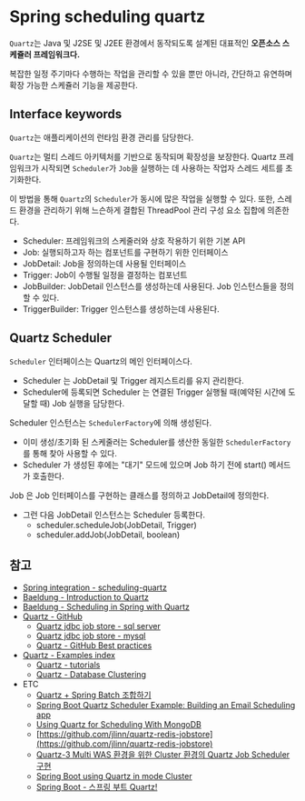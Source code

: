 # Spring scheduling quartz

`Quartz`는 Java 및 J2SE 및 J2EE 환경에서 동작되도록 설계된 대표적인 **오픈소스 스케쥴러 프레임워크다.**

복잡한 일정 주기마다 수행하는 작업을 관리할 수 있을 뿐만 아니라, 간단하고 유연하며 확장 가능한 스케쥴러 기능을 제공한다.

## Interface keywords

`Quartz`는 애플리케이션의 런타임 환경 관리를 담당한다.

`Quartz`는 멀티 스레드 아키텍처를 기반으로 동작되며 확장성을 보장한다. 
Quartz 프레임워크가 시작되면 `Scheduler`가 `Job`을 실행하는 데 사용하는 작업자 스레드 세트를 초기화한다.

이 방법을 통해 `Quartz`의 `Scheduler`가 동시에 많은 작업을 실행할 수 있다. 
또한, 스레드 환경을 관리하기 위해 느슨하게 결합된 ThreadPool 관리 구성 요소 집합에 의존한다.

- Scheduler: 프레임워크의 스케줄러와 상호 작용하기 위한 기본 API
- Job: 실행되하고자 하는 컴포넌트를 구현하기 위한 인터페이스
- JobDetail: Job을 정의하는데 사용될 인터페이스
- Trigger: Job이 수행될 일정을 결정하는 컴포넌트
- JobBuilder: JobDetail 인스턴스를 생성하는데 사용된다. Job 인스턴스들을 정의할 수 있다.
- TriggerBuilder: Trigger 인스턴스를 생성하는데 사용된다.

## Quartz Scheduler

`Scheduler` 인터페이스는 Quartz의 메인 인터페이스다.

- Scheduler 는 JobDetail 및 Trigger 레지스트리를 유지 관리한다. 
- Scheduler에 등록되면 Scheduler 는 연결된 Trigger 실행될 때(예약된 시간에 도달할 때) Job 실행을 담당한다.

Scheduler 인스턴스는 `SchedulerFactory`에 의해 생성된다. 

- 이미 생성/초기화 된 스케줄러는 Scheduler를 생산한 동일한 `SchedulerFactory` 를 통해 찾아 사용할 수 있다. 
- Scheduler 가 생성된 후에는 "대기" 모드에 있으며 Job 하기 전에 start() 메서드가 호출한다.

Job 은 Job 인터페이스를 구현하는 클래스를 정의하고 JobDetail에 정의한다.

- 그런 다음 JobDetail 인스턴스는 Scheduler 등록한다.
  - scheduler.scheduleJob(JobDetail, Trigger)
  - scheduler.addJob(JobDetail, boolean)

## 참고

- [Spring integration - scheduling-quartz](https://docs.spring.io/spring-framework/docs/current/reference/html/integration.html#scheduling-quartz)
- [Baeldung - Introduction to Quartz](https://www.baeldung.com/quartz)
- [Baeldung - Scheduling in Spring with Quartz](https://www.baeldung.com/spring-quartz-schedule)
- [Quartz - GitHub](https://github.com/quartz-scheduler)
  - [Quartz jdbc job store - sql server](https://github.com/quartz-scheduler/quartz/blob/master/quartz-core/src/main/resources/org/quartz/impl/jdbcjobstore/tables_sqlServer.sql)
  - [Quartz jdbc job store - mysql](https://github.com/quartz-scheduler/quartz/blob/master/quartz-core/src/main/resources/org/quartz/impl/jdbcjobstore/tables_mysql.sql)
  - [Quartz - GitHub Best practices](https://github.com/quartz-scheduler/quartz/blob/master/docs/best-practices.adoc)
- [Quartz - Examples index](http://www.quartz-scheduler.org/documentation/2.4.0-SNAPSHOT/examples/index.html)
  - [Quartz - tutorials](http://www.quartz-scheduler.org/documentation/2.4.0-SNAPSHOT/tutorials/index.html)
  - [Quartz - Database Clustering](http://www.quartz-scheduler.org/documentation/2.4.0-SNAPSHOT/configuration.html#configuration-of-database-clustering-achieve-fail-over-and-load-balancing-with-jdbc-jobstore)
- ETC
  - [Quartz + Spring Batch 조합하기](https://kingbbode.tistory.com/38)
  - [Spring Boot Quartz Scheduler Example: Building an Email Scheduling app](https://www.callicoder.com/spring-boot-quartz-scheduler-email-scheduling-example/)
  - [Using Quartz for Scheduling With MongoDB](https://dzone.com/articles/using-quartz-for-scheduling-with-mongodb)
  - [https://github.com/jlinn/quartz-redis-jobstore](https://github.com/jlinn/quartz-redis-jobstore)
  - [Quartz-3 Multi WAS 환경을 위한 Cluster 환경의 Quartz Job Scheduler 구현](https://blog.advenoh.pe.kr/spring/Multi-WAS-%ED%99%98%EA%B2%BD%EC%9D%84-%EC%9C%84%ED%95%9C-Cluster-%ED%99%98%EA%B2%BD%EC%9D%98-Quartz-Job-Scheduler-%EA%B5%AC%ED%98%84/)
  - [Spring Boot using Quartz in mode Cluster](https://medium.com/javarevisited/spring-boot-using-quartz-in-mode-cluster-e1d71e4af4b9)
  - [Spring Boot - 스프링 부트 Quartz!](https://kouzie.github.io/spring/Spring-Boot-%EC%8A%A4%ED%94%84%EB%A7%81-%EB%B6%80%ED%8A%B8-Quartz/#%EC%BD%94%EB%93%9C)